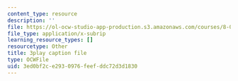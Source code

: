 ```yaml
---
content_type: resource
description: ''
file: https://ol-ocw-studio-app-production.s3.amazonaws.com/courses/8-01sc-classical-mechanics-fall-2016/3ed0bf2ce2930976feefddc72d3d1830_0PrwAbgoMA.srt
file_type: application/x-subrip
learning_resource_types: []
resourcetype: Other
title: 3play caption file
type: OCWFile
uid: 3ed0bf2c-e293-0976-feef-ddc72d3d1830
---
```

